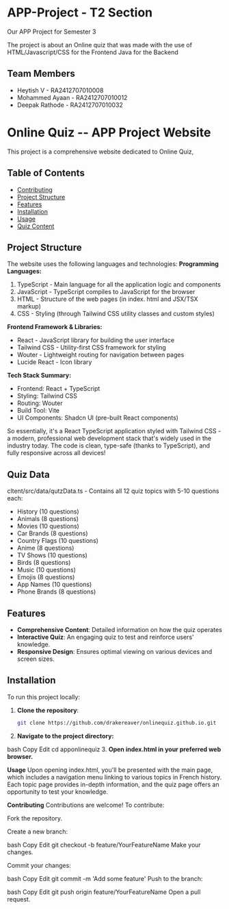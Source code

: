 # APP-Project - T2 Section
Our APP Project for Semester 3

The project is about an Online quiz that was made with the use of 
HTML/Javascript/CSS for the Frontend
Java for the Backend

## Team Members
- Heytish V - RA2412707010008
- Mohammed Ayaan - RA2412707010012
- Deepak Rathode - RA2412707010032

# Online Quiz -- APP Project Website

This project is a comprehensive website dedicated to Online Quiz, 

## Table of Contents

- [Contributing](#team-members)
- [Project Structure](#project-structure)
- [Features](#features)
- [Installation](#installation)
- [Usage](#usage)
- [Quiz Content](#quiz-data)

## Project Structure

The website uses the following languages and technologies:
**Programming Languages:**
1. TypeScript - Main language for all the application logic and components
2. JavaScript - TypeScript compiles to JavaScript for the browser
3. HTML - Structure of the web pages (in index. html and JSX/TSX markup)
4. CSS - Styling (through Tailwind CSS utility classes and custom styles)
   
**Frontend Framework & Libraries:**
- React - JavaScript library for building the user interface
- Tailwind CSS - Utility-first CSS framework for styling
- Wouter - Lightweight routing for navigation between pages
- Lucide React - Icon library

**Tech Stack Summary:**
- Frontend: React + TypeScript
- Styling: Tailwind CSS
- Routing: Wouter
- Build Tool: Vite
- UI Components: Shadcn UI (pre-built React components)

So essentially, it's a React TypeScript application styled with Tailwind CSS - a modern,
professional web development stack that's widely used in the industry today. The code is
clean, type-safe (thanks to TypeScript), and fully responsive across all devices!


## Quiz Data

cltent/src/data/qutzData.ts - Contains all 12 quiz topics with 5-10 questions each:

- History (10 questions)
- Animals (8 questions)
- Movies (10 questions)
- Car Brands (8 questions)
- Country Flags (10 questions)
- Anime (8 questions)
- TV Shows (10 questions)
- Birds (8 questions)
- Music (10 questions)
- Emojis (8 questions)
- App Names (10 questions)
- Phone Brands (8 questions)


## Features

- **Comprehensive Content**: Detailed information on how the quiz operates
- **Interactive Quiz**: An engaging quiz to test and reinforce users' knowledge.
- **Responsive Design**: Ensures optimal viewing on various devices and screen sizes.

## Installation

To run this project locally:

1. **Clone the repository**:

   ```bash
   git clone https://github.com/drakereaver/onlinequiz.github.io.git
2. **Navigate to the project directory:**

bash
Copy
Edit
cd apponlinequiz
3. **Open index.html in your preferred web browser.**

 **Usage**
Upon opening index.html, you'll be presented with the main page, which includes a navigation menu linking to various topics in French history. Each topic page provides in-depth information, and the quiz page offers an opportunity to test your knowledge.

**Contributing**
Contributions are welcome! To contribute:

Fork the repository.

Create a new branch:

bash
Copy
Edit
git checkout -b feature/YourFeatureName
Make your changes.

Commit your changes:

bash
Copy
Edit
git commit -m 'Add some feature'
Push to the branch:

bash
Copy
Edit
git push origin feature/YourFeatureName
Open a pull request.
